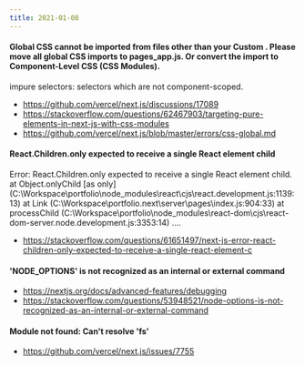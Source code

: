 ```yaml
---
title: 2021-01-08
---
```


#### Global CSS cannot be imported from files other than your Custom <App>. Please move all global CSS imports to pages\_app.js. Or convert the import to Component-Level CSS (CSS Modules).

impure selectors: selectors which are not component-scoped.

- https://github.com/vercel/next.js/discussions/17089
- https://stackoverflow.com/questions/62467903/targeting-pure-elements-in-next-js-with-css-modules
- https://github.com/vercel/next.js/blob/master/errors/css-global.md

#### React.Children.only expected to receive a single React element child
Error: React.Children.only expected to receive a single React element child.
    at Object.onlyChild [as only] (C:\Workspace\portfolio\node_modules\react\cjs\react.development.js:1139:13)
    at Link (C:\Workspace\portfolio\.next\server\pages\index.js:904:33)
    at processChild (C:\Workspace\portfolio\node_modules\react-dom\cjs\react-dom-server.node.development.js:3353:14)
....

- https://stackoverflow.com/questions/61651497/next-js-error-react-children-only-expected-to-receive-a-single-react-element-c

#### 'NODE_OPTIONS' is not recognized as an internal or external command
- https://nextjs.org/docs/advanced-features/debugging
- https://stackoverflow.com/questions/53948521/node-options-is-not-recognized-as-an-internal-or-external-command

#### Module not found: Can't resolve 'fs'
- https://github.com/vercel/next.js/issues/7755
